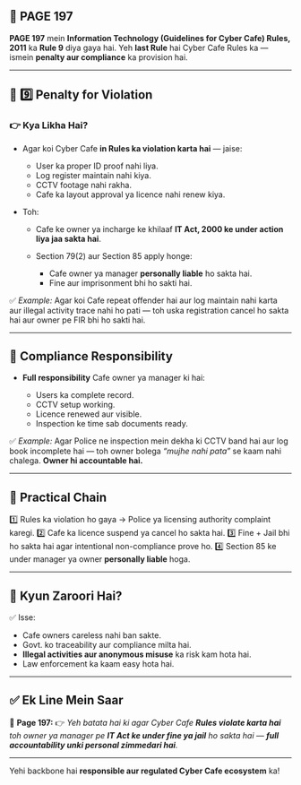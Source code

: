 ## 📄 **PAGE 197**

**PAGE 197** mein **Information Technology (Guidelines for Cyber Cafe) Rules, 2011** ka **Rule 9** diya gaya hai.
Yeh **last Rule** hai Cyber Cafe Rules ka — ismein **penalty aur compliance** ka provision hai.

---

## 🔹 **9️⃣ Penalty for Violation**

### 👉 Kya Likha Hai?

* Agar koi Cyber Cafe **in Rules ka violation karta hai** — jaise:

  * User ka proper ID proof nahi liya.
  * Log register maintain nahi kiya.
  * CCTV footage nahi rakha.
  * Cafe ka layout approval ya licence nahi renew kiya.
* Toh:

  * Cafe ke owner ya incharge ke khilaaf **IT Act, 2000 ke under action liya jaa sakta hai**.
  * Section 79(2) aur Section 85 apply honge:

    * Cafe owner ya manager **personally liable** ho sakta hai.
    * Fine aur imprisonment bhi ho sakti hai.

✅ *Example:* Agar koi Cafe repeat offender hai aur log maintain nahi karta aur illegal activity trace nahi ho pati — toh uska registration cancel ho sakta hai aur owner pe FIR bhi ho sakti hai.

---

## 🔹 **Compliance Responsibility**

* **Full responsibility** Cafe owner ya manager ki hai:

  * Users ka complete record.
  * CCTV setup working.
  * Licence renewed aur visible.
  * Inspection ke time sab documents ready.

✅ *Example:* Agar Police ne inspection mein dekha ki CCTV band hai aur log book incomplete hai — toh owner bolega *“mujhe nahi pata”* se kaam nahi chalega. **Owner hi accountable hai.**

---

## 🧩 **Practical Chain**

1️⃣ Rules ka violation ho gaya → Police ya licensing authority complaint karegi.
2️⃣ Cafe ka licence suspend ya cancel ho sakta hai.
3️⃣ Fine + Jail bhi ho sakta hai agar intentional non-compliance prove ho.
4️⃣ Section 85 ke under manager ya owner **personally liable** hoga.

---

## 🔹 **Kyun Zaroori Hai?**

✅ Isse:

* Cafe owners careless nahi ban sakte.
* Govt. ko traceability aur compliance milta hai.
* **Illegal activities aur anonymous misuse** ka risk kam hota hai.
* Law enforcement ka kaam easy hota hai.

---

## ✅ **Ek Line Mein Saar**

📌 **Page 197:**
👉 *Yeh batata hai ki agar Cyber Cafe **Rules violate karta hai** toh owner ya manager pe **IT Act ke under fine ya jail** ho sakta hai — **full accountability unki personal zimmedari hai**.*

---

Yehi backbone hai **responsible aur regulated Cyber Cafe ecosystem** ka!
